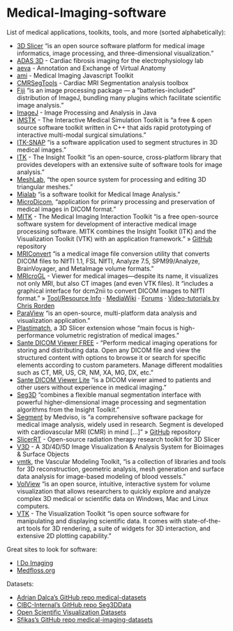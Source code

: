 # Medical-Imaging-software

List of medical applications, toolkits, tools, and more (sorted alphabetically):

- [3D Slicer](https://www.slicer.org) “is an open source software platform for medical image informatics, image processing, and three-dimensional visualization.”
- [ADAS 3D](https://www.adas3d.com/) - Cardiac fibrosis imaging for the electrophysiology lab  
- [aeva](https://simtk.org/projects/aeva-apps) - Annotation and Exchange of Virtual Anatomy
- [ami](https://github.com/FNNDSC/ami) - Medical Imaging Javascript Toolkit
- [CMRSegTools](https://www.creatis.insa-lyon.fr/CMRSegTools/) - Cardiac MRI Segmentation analysis toolbox
- [Fiji](https://fiji.sc) “is an image processing package — a “batteries-included” distribution of ImageJ, bundling many plugins which facilitate scientific image analysis.”
- [ImageJ](https://imagej.nih.gov/ij/) - Image Processing and Analysis in Java
- [iMSTK](https://www.imstk.org/) - The Interactive Medical Simulation Toolkit is “a free & open source software toolkit written in C++ that aids rapid prototyping of interactive multi-modal surgical simulations.”
- [ITK-SNAP](http://www.itksnap.org/) “is a software application used to segment structures in 3D medical images.”
- [ITK](https://itk.org/) - The Insight Toolkit “is an open-source, cross-platform library that provides developers with an extensive suite of software tools for image analysis.”
- [MeshLab](https://www.meshlab.net), “the open source system for processing and editing 3D triangular meshes.”
- [Mialab](http://mialab.org) “is a software toolkit for Medical Image Analysis.”
- [MicroDicom](https://www.microdicom.com/), “application for primary processing and preservation of medical images in DICOM format.”
- [MITK](https://www.mitk.org) - The Medical Imaging Interaction Toolkit “is a free open-source software system for development of interactive medical image processing software. MITK combines the Insight Toolkit (ITK) and the Visualization Toolkit (VTK) with an application framework.” » [GitHub](https://github.com/MITK/MITK) repository
- [MRIConvert](https://lcni.uoregon.edu/downloads/mriconvert/mriconvert-and-mcverter) “is a medical image file conversion utility that converts DICOM files to NIfTI 1.1, FSL NIfTI, Analyze 7.5, SPM99/Analyze, BrainVoyager, and MetaImage volume formats.”
- [MRIcroGL](https://www.nitrc.org/projects/mricrogl/) - Viewer for medical images—despite its name, it visualizes not only MRI, but also CT images (and even VTK files). It “includes a graphical interface for dcm2nii to convert DICOM images to NIfTI format.” » [Tool/Resource Info](https://www.nitrc.org/projects/mricrogl/) · [MediaWiki](https://www.nitrc.org/plugins/mwiki/index.php/mricrogl:MainPage) · [Forums](https://www.nitrc.org/forum/?group_id=889) · [Video-tutorials by Chris Rorden](https://www.youtube.com/user/pangeaist/videos)
- [ParaView](https://www.paraview.org/) “is an open-source, multi-platform data analysis and visualization application.”
- [Plastimatch](https://www.slicer.org/wiki/Documentation/Nightly/Extensions/Plastimatch), a 3D Slicer extension whose “main focus is high-performance volumetric registration of medical images.”
- [Sante DICOM Viewer FREE](https://sante-dicom-viewer-free.software.informer.com/) - “Perform medical imaging operations for storing and distributing data. Open any DICOM file and view the structured content with options to browse it or search for specific elements according to custom parameters. Manage different modalities such as CT, MR, US, CR, NM, XA, MG, DX, etc.”
- [Sante DICOM Viewer Lite](https://www.santesoft.com/win/sante-dicom-viewer-lite/sante-dicom-viewer-lite.html) “is a DICOM viewer aimed to patients and other users without experience in medical imaging.”
- [Seg3D](https://www.sci.utah.edu/cibc-software/seg3d.html) “combines a flexible manual segmentation interface with powerful higher-dimensional image processing and segmentation algorithms from the Insight Toolkit.”
- [Segment](http://medviso.com/download2/) by Medviso, is “a comprehensive software package for medical image analysis, widely used in research. Segment is developed with cardiovascular MRI (CMR) in mind [...]” » [GitHub](https://github.com/Cardiac-MR-Group-Lund/segment-open) repository
- [SlicerRT](https://slicerrt.github.io/) - Open-source radiation therapy research toolkit for 3D Slicer
- [V3D](https://v3d1.software.informer.com/) - A 3D/4D/5D Image Visualization & Analysis System for Bioimages & Surface Objects
- [vmtk](http://www.vmtk.org/), the Vascular Modeling Toolkit, “is a collection of libraries and tools for 3D reconstruction, geometric analysis, mesh generation and surface data analysis for image-based modeling of blood vessels.”
- [VolView](https://www.kitware.com/volview/) “is an open source, intuitive, interactive system for volume visualization that allows researchers to quickly explore and analyze complex 3D medical or scientific data on Windows, Mac and Linux computers.
- [VTK](https://vtk.org/) - The Visualization Toolkit “is open source software for manipulating and displaying scientific data. It comes with state-of-the-art tools for 3D rendering, a suite of widgets for 3D interaction, and extensive 2D plotting capability.”

Great sites to look for software:

- [I Do Imaging](https://idoimaging.com/)
- [Medfloss.org](https://www.medfloss.org/)

Datasets:

- [Adrian Dalca’s GitHub repo medical-datasets](https://github.com/adalca/medical-datasets)
- [CIBC-Internal’s GitHub repo Seg3DData](https://github.com/CIBC-Internal/Seg3DData)
- [Open Scientific Visualization Datasets](https://klacansky.com/open-scivis-datasets/)
- [Sfikas’s GitHub repo medical-imaging-datasets](https://github.com/sfikas/medical-imaging-datasets)
